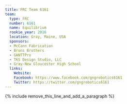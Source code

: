 ```yaml
---
title: FRC Team 6161
team:
  type: FRC
  number: 6161
  name: Equilibrium
  rookie_year: 2016
  location: Gray, Maine, USA
  sponsors:
  - McCann Fabrication
  - Bruns Brothers
  - GANTTPro
  - TKS Design Studio, LLC
  - Gray-New Gloucester High School
  links:
    Website:
    Facebook: https://www.facebook.com/gngrobotics6161
    Twitter: https://twitter.com/gngrobotics6161
---
```


{% include remove_this_line_and_add_a_paragraph %}